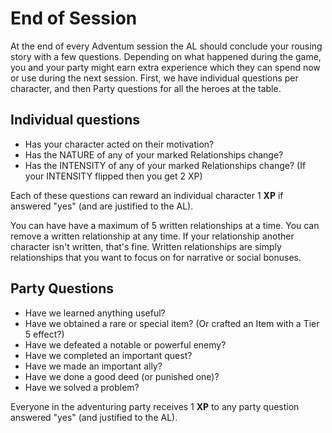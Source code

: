 # End of Session

At the end of every Adventum session the AL should conclude your rousing story with a few questions. Depending on what happened during the game, you and your party might earn extra experience which they can spend now or use during the next session. First, we have individual questions per character, and then Party questions for all the heroes at the table.

## Individual questions

- Has your character acted on their motivation?
- Has the NATURE of any of your marked Relationships change?
- Has the INTENSITY of any of your marked Relationships change? (If your INTENSITY flipped then you get 2 XP)

Each of these questions can reward an individual character 1 **XP** if answered "yes" (and are justified to the AL).

You can have have a maximum of 5 written relationships at a time. You can remove a written relationship at any time. If your relationship another character isn't written, that's fine. Written relationships are simply relationships that you want to focus on for narrative or social bonuses.

## Party Questions

- Have we learned anything useful?
- Have we obtained a rare or special item? (Or crafted an Item with a Tier 5 effect?)
- Have we defeated a notable or powerful enemy?
- Have we completed an important quest?
- Have we made an important ally?
- Have we done a good deed (or punished one)?
- Have we solved a problem?

Everyone in the adventuring party receives 1 **XP** to any party question answered "yes" (and justified to the AL).
